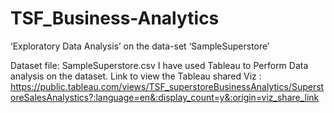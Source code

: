 # TSF_Business-Analytics
‘Exploratory Data Analysis’ on the data-set ‘SampleSuperstore’

Dataset file: SampleSuperstore.csv
I have used Tableau to Perform Data analysis on the dataset.
Link to view the Tableau shared Viz : https://public.tableau.com/views/TSF_superstoreBusinessAnalytics/SuperstoreSalesAnalystics?:language=en&:display_count=y&:origin=viz_share_link
